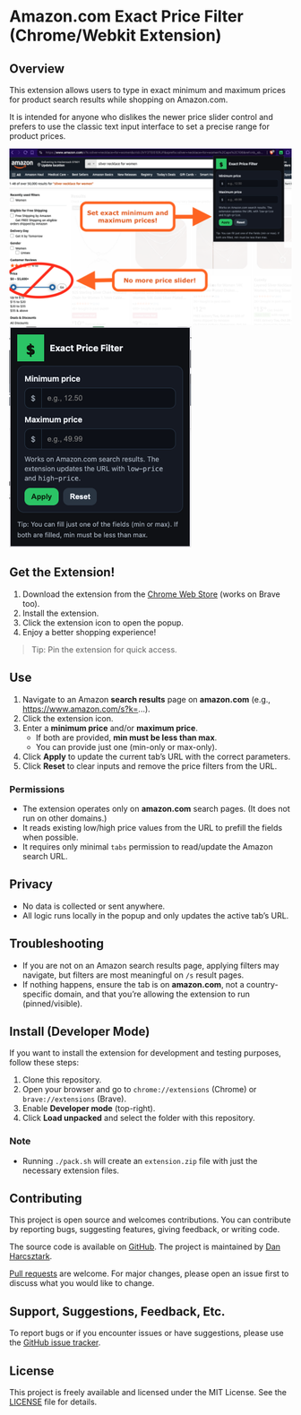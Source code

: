 # Amazon.com Exact Price Filter (Chrome/Webkit Extension)

## Overview

This extension allows users to type in exact minimum and maximum prices for product search results while shopping on Amazon.com.

It is intended for anyone who dislikes the newer price slider control and prefers to use the classic text input interface to set a precise range for product prices.

![Extension Preview](screenshots/extension_preview_1280x800.png)
![Interface Preview](screenshots/interface_preview.png)

## Get the Extension!

1. Download the extension from the [Chrome Web Store](https://chromewebstore.google.com/detail/johhjkfjfaknndeenoinpiecomheidlj?utm_source=item-share-github) (works on Brave too).
1. Install the extension.
1. Click the extension icon to open the popup.
1. Enjoy a better shopping experience!

> Tip: Pin the extension for quick access.

## Use

1. Navigate to an Amazon **search results** page on **amazon.com** (e.g., https://www.amazon.com/s?k=...).
2. Click the extension icon.
3. Enter a **minimum price** and/or **maximum price**.
   - If both are provided, **min must be less than max**.
   - You can provide just one (min-only or max-only).
4. Click **Apply** to update the current tab’s URL with the correct parameters.
5. Click **Reset** to clear inputs and remove the price filters from the URL.

### Permissions

- The extension operates only on **amazon.com** search pages. (It does not run on other domains.)
- It reads existing low/high price values from the URL to prefill the fields when possible.
- It requires only minimal `tabs` permission to read/update the Amazon search URL.

## Privacy

- No data is collected or sent anywhere. 
- All logic runs locally in the popup and only updates the active tab’s URL.

## Troubleshooting

- If you are not on an Amazon search results page, applying filters may navigate, but filters are most meaningful on `/s` result pages.
- If nothing happens, ensure the tab is on **amazon.com**, not a country-specific domain, and that you’re allowing the extension to run (pinned/visible).

## Install (Developer Mode)

If you want to install the extension for development and testing purposes, follow these steps:

1. Clone this repository.
1. Open your browser and go to `chrome://extensions` (Chrome) or `brave://extensions` (Brave).
1. Enable **Developer mode** (top-right).
1. Click **Load unpacked** and select the folder with this repository.

### Note 
- Running `./pack.sh` will create an `extension.zip` file with just the necessary extension files.

## Contributing

This project is open source and welcomes contributions. You can contribute by reporting bugs, suggesting features, giving feedback, or writing code.

The source code is available on [GitHub](https://github.com/dnstock/amazon-exact-price-filter-extension). The project is maintained by [Dan Harcsztark](https://github.com/dnstock).

[Pull requests](https://github.com/dnstock/amazon-exact-price-filter-extension/pulls) are welcome. For major changes, please open an issue first to discuss what you would like to change.

## Support, Suggestions, Feedback, Etc.

To report bugs or if you encounter issues or have suggestions, please use the [GitHub issue tracker](https://github.com/dnstock/amazon-exact-price-filter-extension/issues).

## License

This project is freely available and licensed under the MIT License. See the [LICENSE](LICENSE) file for details.
